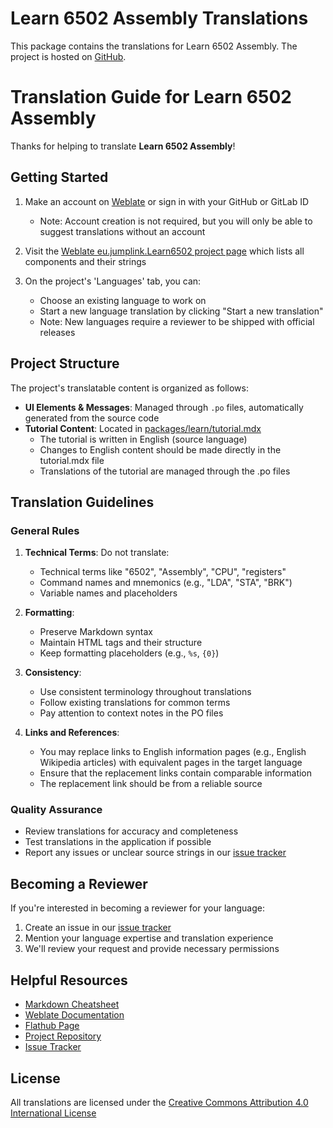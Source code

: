 # Learn 6502 Assembly Translations

This package contains the translations for Learn 6502 Assembly. The project is hosted on [GitHub](https://github.com/JumpLink/Learn6502).

# Translation Guide for Learn 6502 Assembly

Thanks for helping to translate **Learn 6502 Assembly**!

## Getting Started

1. Make an account on [Weblate](https://weblate.org) or sign in with your GitHub or GitLab ID
   - Note: Account creation is not required, but you will only be able to suggest translations without an account

2. Visit the [Weblate eu.jumplink.Learn6502 project page](https://hosted.weblate.org/projects/eu-jumplink-learn6502/) which lists all components and their strings

3. On the project's 'Languages' tab, you can:
   - Choose an existing language to work on
   - Start a new language translation by clicking "Start a new translation"
   - Note: New languages require a reviewer to be shipped with official releases

## Project Structure

The project's translatable content is organized as follows:

- **UI Elements & Messages**: Managed through `.po` files, automatically generated from the source code
- **Tutorial Content**: Located in [packages/learn/tutorial.mdx](https://github.com/JumpLink/Learn6502/blob/main/packages/learn/tutorial.mdx)
  - The tutorial is written in English (source language)
  - Changes to English content should be made directly in the tutorial.mdx file
  - Translations of the tutorial are managed through the .po files

## Translation Guidelines

### General Rules

1. **Technical Terms**: Do not translate:
   - Technical terms like "6502", "Assembly", "CPU", "registers"
   - Command names and mnemonics (e.g., "LDA", "STA", "BRK")
   - Variable names and placeholders

2. **Formatting**:
   - Preserve Markdown syntax
   - Maintain HTML tags and their structure
   - Keep formatting placeholders (e.g., `%s`, `{0}`)

3. **Consistency**:
   - Use consistent terminology throughout translations
   - Follow existing translations for common terms
   - Pay attention to context notes in the PO files

4. **Links and References**:
   - You may replace links to English information pages (e.g., English Wikipedia articles) with equivalent pages in the target language
   - Ensure that the replacement links contain comparable information
   - The replacement link should be from a reliable source

### Quality Assurance

- Review translations for accuracy and completeness
- Test translations in the application if possible
- Report any issues or unclear source strings in our [issue tracker](https://github.com/JumpLink/Learn6502/issues)

## Becoming a Reviewer

If you're interested in becoming a reviewer for your language:
1. Create an issue in our [issue tracker](https://github.com/JumpLink/Learn6502/issues)
2. Mention your language expertise and translation experience
3. We'll review your request and provide necessary permissions

## Helpful Resources

- [Markdown Cheatsheet](https://www.markdownguide.org/cheat-sheet/)
- [Weblate Documentation](https://docs.weblate.org/)
- [Flathub Page](https://flathub.org/apps/eu.jumplink.Learn6502)
- [Project Repository](https://github.com/JumpLink/Learn6502)
- [Issue Tracker](https://github.com/JumpLink/Learn6502/issues)

## License

All translations are licensed under the [Creative Commons Attribution 4.0 International License](https://creativecommons.org/licenses/by/4.0/)